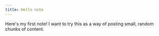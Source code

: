 ```yaml
---
title: Hello note
---
```


Here's my first note! I want to try this as a way of posting small, random chunks of content.
